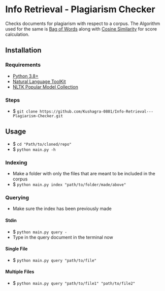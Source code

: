 # Info Retrieval - Plagiarism Checker

Checks documents for plagiarism with respect to a corpus. The Algorithm used for the same is [Bag of Words](https://en.wikipedia.org/wiki/Bag-of-words_model) 
along with [Cosine Similarity](https://en.wikipedia.org/wiki/Cosine_similarity) for score calculation.

## Installation
### Requirements

- [Python 3.8+](https://www.python.org/)
- [Natural Language ToolKit](https://www.nltk.org/)
- [NLTK Popular Model Collection](http://www.nltk.org/nltk_data/)

### Steps

- $ `git clone https://github.com/Kushagra-0801/Info-Retrieval---Plagiarism-Checker.git`

## Usage

- $ `cd "Path/to/cloned/repo"`
- $ `python main.py -h`

### Indexing

- Make a folder with only the files that are meant to be included in the corpus
- $ `python main.py index "path/to/folder/made/above"`

### Querying

- Make sure the index has been previously made
#### Stdin
- $ `python main.py query -`
- Type in the query document in the terminal now
#### Single File
- $ `python main.py query "path/to/file"`
#### Multiple Files
- $ `python main.py query "path/to/file1" "path/to/file2"`
